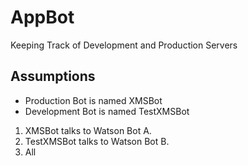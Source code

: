 # AppBot

Keeping Track of Development and Production Servers

## Assumptions
* Production Bot is named XMSBot
* Development Bot is named TestXMSBot

1. XMSBot talks to Watson Bot A.
2. TestXMSBot talks to Watson Bot B.
3. All 